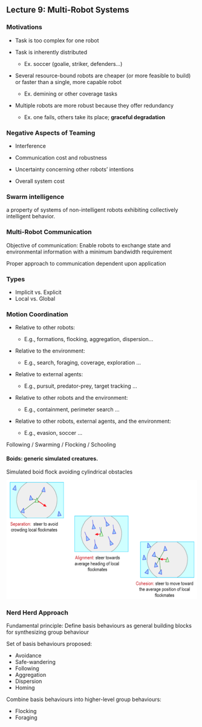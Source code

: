 ## Lecture 9: Multi-Robot Systems

### Motivations

- Task is too complex for one robot

- Task is inherently distributed
  - Ex. soccer (goalie, striker, defenders…)

- Several resource-bound robots are cheaper (or more feasible to build) or faster than a single, more capable robot
  - Ex. demining or other coverage tasks

- Multiple robots are more robust because they offer redundancy
  - Ex. one fails, others take its place; **graceful degradation**



### Negative Aspects of Teaming

- Interference

- Communication cost and robustness

- Uncertainty concerning other robots’ intentions

- Overall system cost



### Swarm intelligence

a property of systems of non-intelligent robots exhibiting collectively intelligent behavior.



### Multi-Robot Communication

Objective of communication: Enable robots to exchange state and environmental information with a minimum bandwidth requirement

Proper approach to communication dependent upon application

### Types

- Implicit vs. Explicit
- Local vs. Global



### Motion Coordination

- Relative to other robots:
  - E.g., formations, flocking, aggregation, dispersion…

- Relative to the environment:
  - E.g., search, foraging, coverage, exploration …
- Relative to external agents:
  - E.g., pursuit, predator-prey, target tracking …

- Relative to other robots and the environment:
  - E.g., containment, perimeter search …

- Relative to other robots, external agents, and the environment:
  - E.g., evasion, soccer …



Following / Swarming / Flocking / Schooling



#### Boids: generic simulated creatures.

Simulated boid flock avoiding cylindrical obstacles

<img src="figures/09-boids.png" alt="image-20200130215455142" style="zoom:50%;" />





### Nerd Herd Approach

Fundamental principle: Define basis behaviours as general building blocks for synthesizing group behaviour

Set of basis behaviours proposed:

- Avoidance
- Safe-wandering
- Following
- Aggregation
- Dispersion
- Homing

Combine basis behaviours into higher-level group behaviours:

- Flocking
- Foraging





